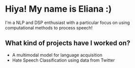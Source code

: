 # Hiya! My name is Eliana :)

I'm a NLP and DSP enthusiast with a particular focus on using computational methods to process speech!

## What kind of projects have I worked on?
- A multimodal model for language acquisition
- Hate Speech Classification using data from Twitter
